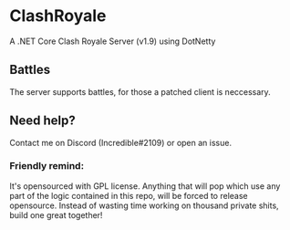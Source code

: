 # ClashRoyale
A .NET Core Clash Royale Server (v1.9) using DotNetty

## Battles
The server supports battles, for those a patched client is neccessary.

## Need help?
Contact me on Discord (Incredible#2109) or open an issue.

### Friendly remind:
It's opensourced with GPL license. Anything that will pop which use any part of the logic contained in this repo, will be forced to release opensource. Instead of wasting time working on thousand private shits, build one great together!

